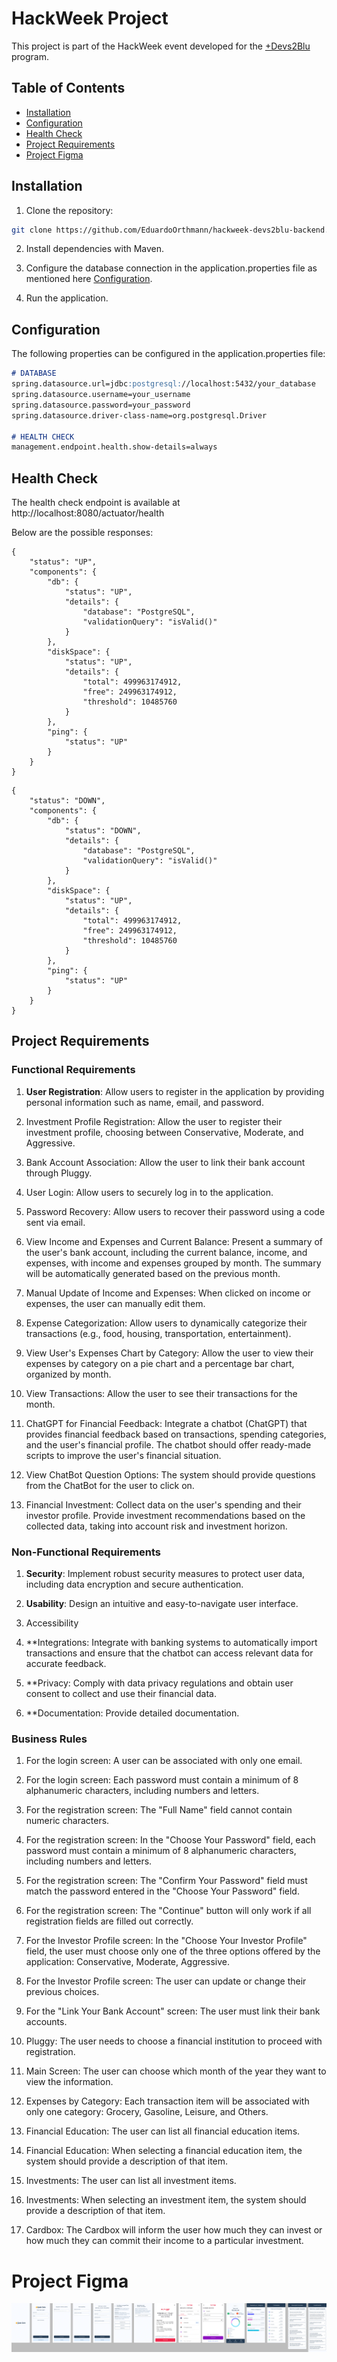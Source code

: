 # HackWeek Project

This project is part of the HackWeek event developed for the [+Devs2Blu](https://www.devs2blu.com.br/) 
program.

## Table of Contents

- [Installation](#installation)
- [Configuration](#configuration)
- [Health Check](#health-check)
- [Project Requirements](#project-requirements)
- [Project Figma](#project-figma)

## Installation

1. Clone the repository:

```bash
git clone https://github.com/EduardoOrthmann/hackweek-devs2blu-backend.git
```

2. Install dependencies with Maven.

3. Configure the database connection in the application.properties file as mentioned here [Configuration](#configuration).

4. Run the application.

## Configuration

The following properties can be configured in the application.properties file:

```markdown
# DATABASE
spring.datasource.url=jdbc:postgresql://localhost:5432/your_database
spring.datasource.username=your_username
spring.datasource.password=your_password
spring.datasource.driver-class-name=org.postgresql.Driver

# HEALTH CHECK
management.endpoint.health.show-details=always
```

## Health Check

The health check endpoint is available at http://localhost:8080/actuator/health

Below are the possible responses:

```
{
    "status": "UP",
    "components": {
        "db": {
            "status": "UP",
            "details": {
                "database": "PostgreSQL",
                "validationQuery": "isValid()"
            }
        },
        "diskSpace": {
            "status": "UP",
            "details": {
                "total": 499963174912,
                "free": 249963174912,
                "threshold": 10485760
            }
        },
        "ping": {
            "status": "UP"
        }
    }
}
```

```
{
    "status": "DOWN",
    "components": {
        "db": {
            "status": "DOWN",
            "details": {
                "database": "PostgreSQL",
                "validationQuery": "isValid()"
            }
        },
        "diskSpace": {
            "status": "UP",
            "details": {
                "total": 499963174912,
                "free": 249963174912,
                "threshold": 10485760
            }
        },
        "ping": {
            "status": "UP"
        }
    }
}
```

## Project Requirements

### Functional Requirements

1. **User Registration**:
Allow users to register in the application by providing personal information such as name, email, and password.

2. Investment Profile Registration:
Allow the user to register their investment profile, choosing between Conservative, Moderate, and Aggressive.

3. Bank Account Association:
Allow the user to link their bank account through Pluggy.

4. User Login:
Allow users to securely log in to the application.

5. Password Recovery:
Allow users to recover their password using a code sent via email.

6. View Income and Expenses and Current Balance:
Present a summary of the user's bank account, including the current balance, income, and expenses, with income and expenses grouped by month.
The summary will be automatically generated based on the previous month.

7. Manual Update of Income and Expenses:
When clicked on income or expenses, the user can manually edit them.

8. Expense Categorization:
Allow users to dynamically categorize their transactions (e.g., food, housing, transportation, entertainment).

9. View User's Expenses Chart by Category:
Allow the user to view their expenses by category on a pie chart and a percentage bar chart, organized by month.

10. View Transactions:
Allow the user to see their transactions for the month.

11. ChatGPT for Financial Feedback:
Integrate a chatbot (ChatGPT) that provides financial feedback based on transactions, spending categories, and the user's financial profile.
The chatbot should offer ready-made scripts to improve the user's financial situation.

12. View ChatBot Question Options:
The system should provide questions from the ChatBot for the user to click on.

13. Financial Investment:
Collect data on the user's spending and their investor profile.
Provide investment recommendations based on the collected data, taking into account risk and investment horizon.

### Non-Functional Requirements

1. **Security**: Implement robust security measures to protect user data, including data encryption and secure authentication.

2. **Usability**: Design an intuitive and easy-to-navigate user interface.

3. Accessibility

4. **Integrations: Integrate with banking systems to automatically import transactions and ensure that the chatbot can access relevant data for accurate feedback.

5. **Privacy: Comply with data privacy regulations and obtain user consent to collect and use their financial data.

6. **Documentation: Provide detailed documentation.


### Business Rules

1. For the login screen: A user can be associated with only one email.

2. For the login screen: Each password must contain a minimum of 8 alphanumeric characters, including numbers and letters.

3. For the registration screen: The "Full Name" field cannot contain numeric characters.

4. For the registration screen: In the "Choose Your Password" field, each password must contain a minimum of 8 alphanumeric characters, including numbers and letters.

5. For the registration screen: The "Confirm Your Password" field must match the password entered in the "Choose Your Password" field.

6. For the registration screen: The "Continue" button will only work if all registration fields are filled out correctly.

7. For the Investor Profile screen: In the "Choose Your Investor Profile" field, the user must choose only one of the three options offered by the application: Conservative, Moderate, Aggressive.

8. For the Investor Profile screen: The user can update or change their previous choices.

9. For the "Link Your Bank Account" screen: The user must link their bank accounts.

10. Pluggy: The user needs to choose a financial institution to proceed with registration.

11. Main Screen: The user can choose which month of the year they want to view the information.

12. Expenses by Category: Each transaction item will be associated with only one category: Grocery, Gasoline, Leisure, and Others.

13. Financial Education: The user can list all financial education items.

14. Financial Education: When selecting a financial education item, the system should provide a description of that item.

15. Investments: The user can list all investment items.

16. Investments: When selecting an investment item, the system should provide a description of that item.

17. Cardbox: The Cardbox will inform the user how much they can invest or how much they can commit their income to a particular investment.

# Project Figma

![Gasto Certo.png](docs/Gasto-Certo.png)